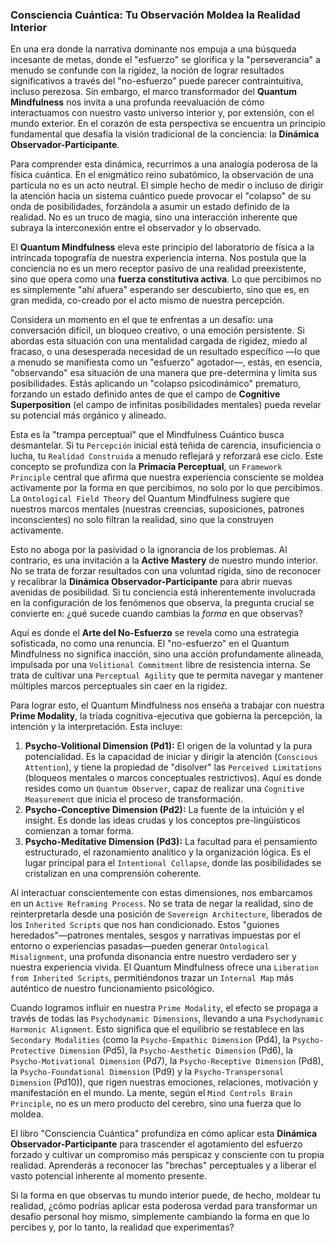 ### Consciencia Cuántica: Tu Observación Moldea la Realidad Interior

En una era donde la narrativa dominante nos empuja a una búsqueda incesante de metas, donde el "esfuerzo" se glorifica y la "perseverancia" a menudo se confunde con la rigidez, la noción de lograr resultados significativos a través del "no-esfuerzo" puede parecer contraintuitiva, incluso perezosa. Sin embargo, el marco transformador del **Quantum Mindfulness** nos invita a una profunda reevaluación de cómo interactuamos con nuestro vasto universo interior y, por extensión, con el mundo exterior. En el corazón de esta perspectiva se encuentra un principio fundamental que desafía la visión tradicional de la conciencia: la **Dinámica Observador-Participante**.

Para comprender esta dinámica, recurrimos a una analogía poderosa de la física cuántica. En el enigmático reino subatómico, la observación de una partícula no es un acto neutral. El simple hecho de medir o incluso de dirigir la atención hacia un sistema cuántico puede provocar el "colapso" de su onda de posibilidades, forzándola a asumir un estado definido de la realidad. No es un truco de magia, sino una interacción inherente que subraya la interconexión entre el observador y lo observado.

El **Quantum Mindfulness** eleva este principio del laboratorio de física a la intrincada topografía de nuestra experiencia interna. Nos postula que la conciencia no es un mero receptor pasivo de una realidad preexistente, sino que opera como una **fuerza constitutiva activa**. Lo que percibimos no es simplemente "ahí afuera" esperando ser descubierto, sino que es, en gran medida, co-creado por el acto mismo de nuestra percepción.

Considera un momento en el que te enfrentas a un desafío: una conversación difícil, un bloqueo creativo, o una emoción persistente. Si abordas esta situación con una mentalidad cargada de rigidez, miedo al fracaso, o una desesperada necesidad de un resultado específico —lo que a menudo se manifiesta como un "esfuerzo" agotador—, estás, en esencia, "observando" esa situación de una manera que pre-determina y limita sus posibilidades. Estás aplicando un "colapso psicodinámico" prematuro, forzando un estado definido antes de que el campo de **Cognitive Superposition** (el campo de infinitas posibilidades mentales) pueda revelar su potencial más orgánico y alineado.

Esta es la "trampa perceptual" que el Mindfulness Cuántico busca desmantelar. Si tu `Percepción` inicial está teñida de carencia, insuficiencia o lucha, tu `Realidad Construida` a menudo reflejará y reforzará ese ciclo. Este concepto se profundiza con la **Primacía Perceptual**, un `Framework Principle` central que afirma que nuestra experiencia consciente se moldea activamente por la forma en que percibimos, no solo por lo que percibimos. La `Ontological Field Theory` del Quantum Mindfulness sugiere que nuestros marcos mentales (nuestras creencias, suposiciones, patrones inconscientes) no solo filtran la realidad, sino que la construyen activamente.

Esto no aboga por la pasividad o la ignorancia de los problemas. Al contrario, es una invitación a la **Active Mastery** de nuestro mundo interior. No se trata de forzar resultados con una voluntad rígida, sino de reconocer y recalibrar la **Dinámica Observador-Participante** para abrir nuevas avenidas de posibilidad. Si tu conciencia está inherentemente involucrada en la configuración de los fenómenos que observa, la pregunta crucial se convierte en: ¿qué sucede cuando cambias la *forma* en que observas?

Aquí es donde el **Arte del No-Esfuerzo** se revela como una estrategia sofisticada, no como una renuncia. El "no-esfuerzo" en el Quantum Mindfulness no significa inacción, sino una acción profundamente alineada, impulsada por una `Volitional Commitment` libre de resistencia interna. Se trata de cultivar una `Perceptual Agility` que te permita navegar y mantener múltiples marcos perceptuales sin caer en la rigidez.

Para lograr esto, el Quantum Mindfulness nos enseña a trabajar con nuestra **Prime Modality**, la tríada cognitiva-ejecutiva que gobierna la percepción, la intención y la interpretación. Esta incluye:

1.  **Psycho-Volitional Dimension (Pd1):** El origen de la voluntad y la pura potencialidad. Es la capacidad de iniciar y dirigir la atención (`Conscious Attention`), y tiene la propiedad de "disolver" las `Perceived Limitations` (bloqueos mentales o marcos conceptuales restrictivos). Aquí es donde resides como un `Quantum Observer`, capaz de realizar una `Cognitive Measurement` que inicia el proceso de transformación.
2.  **Psycho-Conceptive Dimension (Pd2):** La fuente de la intuición y el insight. Es donde las ideas crudas y los conceptos pre-lingüísticos comienzan a tomar forma.
3.  **Psycho-Meditative Dimension (Pd3):** La facultad para el pensamiento estructurado, el razonamiento analítico y la organización lógica. Es el lugar principal para el `Intentional Collapse`, donde las posibilidades se cristalizan en una comprensión coherente.

Al interactuar conscientemente con estas dimensiones, nos embarcamos en un `Active Reframing Process`. No se trata de negar la realidad, sino de reinterpretarla desde una posición de `Sovereign Architecture`, liberados de los `Inherited Scripts` que nos han condicionado. Estos "guiones heredados"—patrones mentales, sesgos y narrativas impuestas por el entorno o experiencias pasadas—pueden generar `Ontological Misalignment`, una profunda disonancia entre nuestro verdadero ser y nuestra experiencia vivida. El Quantum Mindfulness ofrece una `Liberation from Inherited Scripts`, permitiéndonos trazar un `Internal Map` más auténtico de nuestro funcionamiento psicológico.

Cuando logramos influir en nuestra `Prime Modality`, el efecto se propaga a través de todas las `Psychodynamic Dimensions`, llevando a una `Psychodynamic Harmonic Alignment`. Esto significa que el equilibrio se restablece en las `Secondary Modalities` (como la `Psycho-Empathic Dimension` (Pd4), la `Psycho-Protective Dimension` (Pd5), la `Psycho-Aesthetic Dimension` (Pd6), la `Psycho-Motivational Dimension` (Pd7), la `Psycho-Receptive Dimension` (Pd8), la `Psycho-Foundational Dimension` (Pd9) y la `Psycho-Transpersonal Dimension` (Pd10)), que rigen nuestras emociones, relaciones, motivación y manifestación en el mundo. La mente, según el `Mind Controls Brain Principle`, no es un mero producto del cerebro, sino una fuerza que lo moldea.

El libro "Consciencia Cuántica" profundiza en cómo aplicar esta **Dinámica Observador-Participante** para trascender el agotamiento del esfuerzo forzado y cultivar un compromiso más perspicaz y consciente con tu propia realidad. Aprenderás a reconocer las "brechas" perceptuales y a liberar el vasto potencial inherente al momento presente.

Si la forma en que observas tu mundo interior puede, de hecho, moldear tu realidad, ¿cómo podrías aplicar esta poderosa verdad para transformar un desafío personal hoy mismo, simplemente cambiando la forma en que lo percibes y, por lo tanto, la realidad que experimentas?
